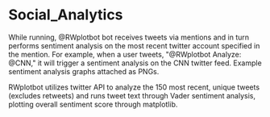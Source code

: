 # Social_Analytics


While running, @RWplotbot bot receives tweets via mentions and in turn performs sentiment analysis on the most recent twitter account specified in the mention. For example, when a user tweets, "@RWplotbot Analyze: @CNN," it will trigger a sentiment analysis on the CNN twitter feed. Example sentiment analysis graphs attached as PNGs. 

RWplotbot utilizes twitter API to analyze the 150 most recent, unique tweets (excludes retweets) and runs tweet text through Vader sentiment analysis, plotting overall sentiment score through matplotlib.
